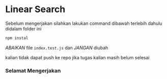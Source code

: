 # Linear Search

Sebelum mengerjakan silahkan lakukan command dibawah terlebih dahulu didalam folder ini

```bash
npm instal
```

_ABAIKAN_ file `index.test.js` dan _JANGAN_ diubah

kalian tidak dapat push ke repo jika tugas kalian masih belum selesai

### Selamat Mengerjakan
